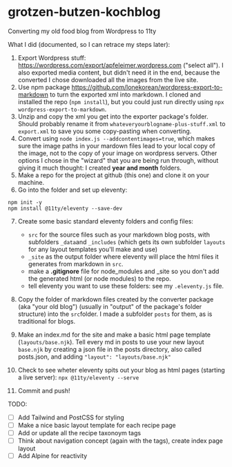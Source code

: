 # grotzen-butzen-kochblog
Converting my old food blog from Wordpress to 11ty

What I did (documented, so I can retrace my steps later):

1. Export Wordpress stuff: https://wordpress.com/export/apfeleimer.wordpress.com ("select all"). I also exported media content, but didn't need it in the end, because the converted I chose downloaded all the images from the live site.
2. Use npm package https://github.com/lonekorean/wordpress-export-to-markdown to turn the exported xml into markdown. I cloned and installed the repo (`npm install`), but you could just run directly using `npx wordpress-export-to-markdown`. 
3. Unzip and copy the xml you get into the exporter package's folder. Should probably rename it from `whateveryourblogname-plus-stuff.xml` to `export.xml` to save you some copy-pasting when converting.
4. Convert using `node index.js --addcontentimages=true`, which makes sure the image paths in your mardown files lead to your local copy of the image, not to the copy of your image on wordpress servers. Other options I chose in the "wizard" that you are being run through, without giving it much thought: I created **year and month** folders. 
5. Make a repo for the project at github (this one) and clone it on your machine.
6. Go into the folder and set up eleventy: 
```
npm init -y
npm install @11ty/eleventy --save-dev
```
7. Create some basic standard eleventy folders and config files: 
    
    - `src` for the source files such as your markdown blog posts, with subfolders `_data`and `_includes` (which gets its own subfolder `layouts` for any layout templates you'll make and use) 
    - `_site` as the output folder where eleventy will place the html files it generates from markdown in `src`.
    - make a **.gitignore** file for node_modules and _site so you don't add the generated html (or node modules) to the repo.
    - tell eleventy you want to use these folders: see my `.eleventy.js` file.
7. Copy the folder of markdown files created by the converter package (aka "your old blog") (usually in "output" of the package's folder structure) into the `src`folder. I made a subfolder `posts` for them, as is traditional for blogs.
8. Make an index.md for the site and make a basic html page template (`layouts/base.njk`). Tell every md in posts to use your new layout `base.njk` by creating a json file in the posts directory, also called posts.json, and adding `"layout": "layouts/base.njk"`
9. Check to see wheter eleventy spits out your blog as html pages (starting a live server): `npx @11ty/eleventy --serve`
9. Commit and push!

TODO:
- [ ] Add Tailwind and PostCSS for styling
- [ ] Make a nice basic layout template for each recipe page
- [ ] Add or update all the recipe taxonoym tags 
- [ ] Think about navigation concept (again with the tags), create index page layout
- [ ] Add Alpine for reactivity